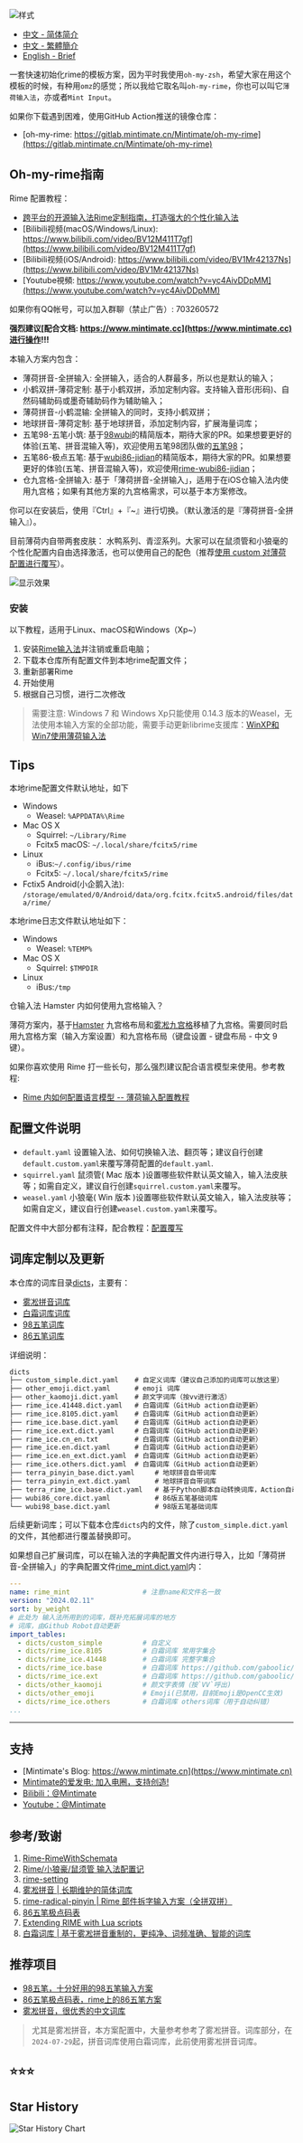 ![样式](https://www.mintimate.cc/image/demo/guide.webp)

- [中文 - 简体简介](README.md)
- [中文 - 繁體簡介](README_zh-CHT.md)
- [English - Brief](README_en.md)

一套快速初始化rime的模板方案，因为平时我使用`oh-my-zsh`，希望大家在用这个模板的时候，有种用`omz`的感觉；所以我给它取名叫`oh-my-rime`，你也可以叫它`薄荷输入法`，亦或者`Mint Input`。

如果你下载遇到困难，使用GitHub Action推送的镜像仓库：

- [oh-my-rime: https://gitlab.mintimate.cn/Mintimate/oh-my-rime](https://gitlab.mintimate.cn/Mintimate/oh-my-rime)

## Oh-my-rime指南

Rime 配置教程：

- [跨平台的开源输入法Rime定制指南，打造强大的个性化输入法](https://www.mintimate.cn/2023/03/18/rimeQuickInit)
- [Bilibili视频(macOS/Windows/Linux): https://www.bilibili.com/video/BV12M411T7gf](https://www.bilibili.com/video/BV12M411T7gf)
- [Bilibili视频(iOS/Android): https://www.bilibili.com/video/BV1Mr42137Ns](https://www.bilibili.com/video/BV1Mr42137Ns)
- [Youtube視頻: https://www.youtube.com/watch?v=yc4AivDDpMM](https://www.youtube.com/watch?v=yc4AivDDpMM)

如果你有QQ帐号，可以加入群聊（禁止广告）: 703260572

**强烈建议[配合文档: https://www.mintimate.cc](https://www.mintimate.cc)进行操作!!!**

本输入方案内包含：

- 薄荷拼音-全拼输入: 全拼输入，适合的人群最多，所以也是默认的输入；
- 小鹤双拼-薄荷定制: 基于小鹤双拼，添加定制内容。支持输入音形(形码)、自然码辅助码或墨奇辅助码作为辅助输入；
- 薄荷拼音-小鹤混输: 全拼输入的同时，支持小鹤双拼；
- 地球拼音-薄荷定制: 基于地球拼音，添加定制内容，扩展海量词库；
- 五笔98-五笔小筑: 基于[98wubi](https://github.com/yanhuacuo/98wubi)的精简版本，期待大家的PR。如果想要更好的体验(五笔、拼音混输入等)，欢迎使用五笔98团队做的[五笔98](https://github.com/yanhuacuo/98wubi)；
- 五笔86-极点五笔: 基于[wubi86-jidian](https://github.com/KyleBing/rime-wubi86-jidian)的精简版本，期待大家的PR。如果想要更好的体验(五笔、拼音混输入等)，欢迎使用[rime-wubi86-jidian](https://github.com/KyleBing/rime-wubi86-jidian)；
- 仓九宫格-全拼输入: 基于「薄荷拼音-全拼输入」，适用于在iOS仓输入法内使用九宫格；如果有其他方案的九宫格需求，可以基于本方案修改。

你可以在安装后，使用『Ctrl』+『~』进行切换。（默认激活的是『薄荷拼音-全拼输入』）。

目前薄荷内自带两套皮肤： 水鸭系列、青涩系列。大家可以在鼠须管和小狼毫的个性化配置内自由选择激活，也可以使用自己的配色（推荐[使用 custom 对薄荷配置进行覆写](https://www.mintimate.cc/zh/guide/configurationOverride.html#%E4%BF%AE%E6%94%B9%E8%96%84%E8%8D%B7%E8%BE%93%E5%85%A5%E6%B3%95%E7%9A%84%E9%85%8D%E7%BD%AE)）。

![显示效果](https://www.mintimate.cc/image/demo/themeOfOhMyRime.webp)

### 安装

以下教程，适用于Linux、macOS和Windows（Xp~）

1. 安装[Rime输入法](https://rime.im/)并注销或重启电脑；
2. 下载本仓库所有配置文件到本地rime配置文件；
3. 重新部署Rime
4. 开始使用
5. 根据自己习惯，进行二次修改

> 需要注意: Windows 7 和 Windows Xp只能使用 0.14.3 版本的Weasel，无法使用本输入方案的全部功能，需要手动更新librime支援库：[WinXP和Win7使用薄荷输入法](https://www.mintimate.cc/zh/guide/faQ.html#winxp%E5%92%8Cwin7%E4%BD%BF%E7%94%A8%E8%96%84%E8%8D%B7%E8%BE%93%E5%85%A5%E6%B3%95)

## Tips

本地rime配置文件默认地址，如下

- Windows
  - Weasel: `%APPDATA%\Rime`
- Mac OS X
  - Squirrel: `~/Library/Rime`
  - Fcitx5 macOS: `~/.local/share/fcitx5/rime`
- Linux
  - iBus:`~/.config/ibus/rime`
  - Fcitx5: `~/.local/share/fcitx5/rime`
- Fctix5 Android(小企鹅入法): `/storage/emulated/0/Android/data/org.fcitx.fcitx5.android/files/data/rime/`

本地rime日志文件默认地址如下：

- Windows
  - Weasel: `%TEMP%`
- Mac OS X
  - Squirrel: `$TMPDIR`
- Linux
  - iBus:`/tmp`
  
仓输入法 Hamster 内如何使用九宫格输入？

薄荷方案内，基于[Hamster](https://github.com/imfuxiao/Hamster/) 九宫格布局和[雾凇九宫格](https://github.com/iDvel/rime-ice/blob/main/t9.schema.yaml)移植了九宫格。需要同时启用九宫格方案（输入方案设置）和九宫格布局（键盘设置 - 键盘布局 - 中文 9 键）。

如果你喜欢使用 Rime 打一些长句，那么强烈建议配合语言模型来使用。参考教程:
- [Rime 内如何配置语言模型 -- 薄荷输入配置教程](https://www.mintimate.cc/zh/guide/languageModel.html)

## 配置文件说明

- `default.yaml` 设置输入法、如何切换输入法、翻页等；建议自行创建`default.custom.yaml`来覆写薄荷配置的`default.yaml`.
- `squirrel.yaml` 鼠须管( Mac 版本 )设置哪些软件默认英文输入，输入法皮肤等；如需自定义，建议自行创建`squirrel.custom.yaml`来覆写。
- `weasel.yaml` 小狼毫( Win 版本 )设置哪些软件默认英文输入，输入法皮肤等；如需自定义，建议自行创建`weasel.custom.yaml`来覆写。

配置文件中大部分都有注释，配合教程：[配置覆写](https://www.mintimate.cc/zh/guide/configurationOverride.html)

## 词库定制以及更新

本仓库的词库目录[dicts](dicts)，主要有：

- [雾凇拼音词库](https://github.com/iDvel/rime-ice)
- [白霜词库词库](https://github.com/gaboolic/rime-frost)
- [98五笔词库](https://github.com/yanhuacuo/98wubi-tables)
- [86五笔词库](https://github.com/KyleBing/rime-wubi86-jidian)

详细说明：

```txt
dicts
├── custom_simple.dict.yaml    # 自定义词库（建议自己添加的词库可以放这里）
├── other_emoji.dict.yaml      # emoji 词库
├── other_kaomoji.dict.yaml    # 颜文字词库（按vv进行激活）
├── rime_ice.41448.dict.yaml   # 白霜词库（GitHub action自动更新）
├── rime_ice.8105.dict.yaml    # 白霜词库（GitHub action自动更新）
├── rime_ice.base.dict.yaml    # 白霜词库（GitHub action自动更新）
├── rime_ice.ext.dict.yaml     # 白霜词库（GitHub action自动更新）
├── rime_ice.cn_en.txt         # 白霜词库（GitHub action自动更新）
├── rime_ice.en.dict.yaml      # 白霜词库（GitHub action自动更新）
├── rime_ice.en_ext.dict.yaml  # 白霜词库（GitHub action自动更新）
├── rime_ice.others.dict.yaml  # 白霜词库（GitHub action自动更新）
├── terra_pinyin_base.dict.yaml     # 地球拼音自带词库
├── terra_pinyin_ext.dict.yaml      # 地球拼音自带词库
├── terra_rime_ice.base.dict.yaml   # 基于Python脚本自动转换词库，Action自动更新
├── wubi86_core.dict.yaml           # 86版五笔基础词库
└── wubi98_base.dict.yaml           # 98版五笔基础词库
```

后续更新词库；可以下载本仓库`dicts`内的文件，除了`custom_simple.dict.yaml`的文件，其他都进行覆盖替换即可。

如果想自己扩展词库，可以在输入法的字典配置文件内进行导入，比如「薄荷拼音-全拼输入」的字典配置文件[rime_mint.dict.yaml](rime_mint.dict.yaml)内：

```yaml
---
name: rime_mint                  # 注意name和文件名一致
version: "2024.02.11"
sort: by_weight
# 此处为 输入法所用到的词库，既补充拓展词库的地方
# 词库，由Github Robot自动更新
import_tables:
  - dicts/custom_simple          # 自定义
  - dicts/rime_ice.8105          # 白霜词库 常用字集合
  - dicts/rime_ice.41448         # 白霜词库 完整字集合
  - dicts/rime_ice.base          # 白霜词库 https://github.com/gaboolic/rime-frost
  - dicts/rime_ice.ext           # 白霜词库 https://github.com/gaboolic/rime-frost
  - dicts/other_kaomoji          # 颜文字表情（按`VV`呼出)
  - dicts/other_emoji            # Emoji(已禁用，目前Emoji是OpenCC生效)
  - dicts/rime_ice.others        # 白霜词库 others词库（用于自动纠错）
...
```

------

## 支持

- [Mintimate's Blog: https://www.mintimate.cn](https://www.mintimate.cn)
- [Mintimate的爱发电: 加入电圈，支持创造!](https://afdian.net/a/mintimate)
- [Bilibili：@Mintimate](https://space.bilibili.com/355567627)
- [Youtube：@Mintimate](https://www.youtube.com/channel/UCI7LLdUGNzkcKOE7grAqCoA)

## 参考/致谢

1. [Rime-RimeWithSchemata](https://github.com/rime/home/wiki/RimeWithSchemata)
2. [Rime/小狼豪/鼠须管 输入法配置记](https://chenhe.me/post/oh-my-rime)
3. [rime-setting](https://github.com/Iorest/rime-setting)
4. [雾凇拼音 | 长期维护的简体词库](https://github.com/iDvel/rime-ice)
5. [rime-radical-pinyin | Rime 部件拆字输入方案（全拼双拼）](https://github.com/mirtlecn/rime-radical-pinyin)
6. [86五笔极点码表](https://github.com/KyleBing/rime-wubi86-jidian)
7. [Extending RIME with Lua scripts](https://github.com/hchunhui/librime-lua/wiki/Scripting)
8. [白霜词库 | 基于雾凇拼音重制的，更纯净、词频准确、智能的词库](https://github.com/gaboolic/rime-frost)

## 推荐项目

- [98五笔，十分好用的98五笔输入方案](https://wubi98.github.io/)
- [86五笔极点码表，rime上的86五笔方案](https://github.com/KyleBing/rime-wubi86-jidian)
- [雾凇拼音，很优秀的中文词库](https://github.com/iDvel/rime-ice)

> 尤其是雾凇拼音，本方案配置中，大量参考参考了雾凇拼音。词库部分，在`2024-07-29`起，拼音词库使用白霜词库，此前使用雾凇拼音词库。

## ⭐⭐⭐

## Star History

<picture>
<source media="(prefers-color-scheme: dark)" srcset="https://api.star-history.com/svg?repos=Mintimate/oh-my-rime&type=Timeline&theme=dark" />
<source media="(prefers-color-scheme: light)" srcset="https://api.star-history.com/svg?repos=Mintimate/oh-my-rime&type=Timeline" />
<img alt="Star History Chart" src="https://api.star-history.com/svg?repos=Mintimate/oh-my-rime&type=Timeline" />
</picture>

